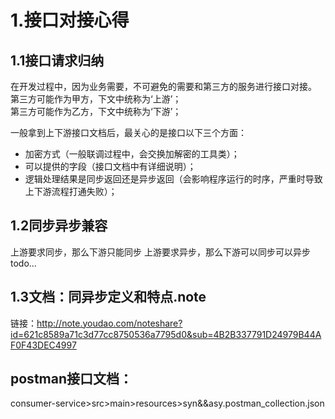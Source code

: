 # 1.接口对接心得
## 1.1接口请求归纳
在开发过程中，因为业务需要，不可避免的需要和第三方的服务进行接口对接。  
第三方可能作为甲方，下文中统称为‘上游’；  
第三方可能作为乙方，下文中统称为‘下游’；  
  
一般拿到上下游接口文档后，最关心的是接口以下三个方面：
* 加密方式（一般联调过程中，会交换加解密的工具类）；
* 可以提供的字段（接口文档中有详细说明）；
* 逻辑处理结果是同步返回还是异步返回（会影响程序运行的时序，严重时导致
上下游流程打通失败）；

## 1.2同步异步兼容
上游要求同步，那么下游只能同步
上游要求异步，那么下游可以同步可以异步
todo...

## 1.3文档：同异步定义和特点.note
链接：http://note.youdao.com/noteshare?id=621c8589a71c3d77cc8750536a7795d0&sub=4B2B337791D24979B44AF0F43DEC4997

## postman接口文档：
consumer-service>src>main>resources>syn&&asy.postman_collection.json